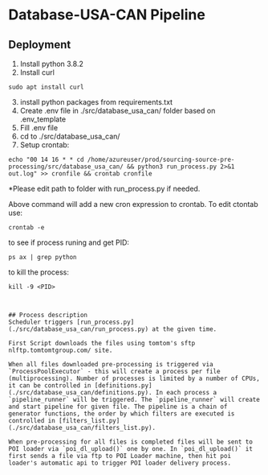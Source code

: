 # Database-USA-CAN Pipeline
## Deployment
1. Install python 3.8.2
2. Install curl 
```
sudo apt install curl
```
3. install python packages from requirements.txt
4. Create .env file in ./src/database_usa_can/ folder based on .env_template
5. Fill .env file
6. cd to ./src/database_usa_can/
7. Setup crontab: 
```
echo "00 14 16 * * cd /home/azureuser/prod/sourcing-source-pre-processing/src/database_usa_can/ && python3 run_process.py 2>&1 out.log" >> cronfile && crontab cronfile
```
*Please edit path to folder with run_process.py if needed.

Above command will add a new cron expression to crontab. To edit ctontab use:
```
crontab -e
```
to see if process runing and get PID:
```
ps ax | grep python
```
to kill the process:
```
kill -9 <PID>



## Process description
Scheduler triggers [run_process.py](./src/database_usa_can/run_process.py) at the given time. 

First Script downloads the files using tomtom's sftp nlftp.tomtomtgroup.com/ site.

When all files downloaded pre-processing is triggered via `ProcessPoolExecutor` - this will create a process per file (multiprocessing). Number of processes is limited by a number of CPUs, it can be controlled in [definitions.py](./src/database_usa_can/definitions.py). In each process a `pipeline_runner` will be triggered. The `pipeline_runner` will create and start pipeline for given file. The pipeline is a chain of generator functions, the order by which filters are executed is controlled in [filters_list.py](./src/database_usa_can/filters_list.py).

When pre-processing for all files is completed files will be sent to POI loader via `poi_dl_upload()` one by one. In `poi_dl_upload()` it first sends a file via ftp to POI Loader machine, then hit poi loader's automatic api to trigger POI loader delivery process.